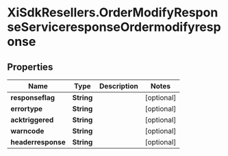 # XiSdkResellers.OrderModifyResponseServiceresponseOrdermodifyresponse

## Properties

Name | Type | Description | Notes
------------ | ------------- | ------------- | -------------
**responseflag** | **String** |  | [optional] 
**errortype** | **String** |  | [optional] 
**acktriggered** | **String** |  | [optional] 
**warncode** | **String** |  | [optional] 
**headerresponse** | **String** |  | [optional] 


